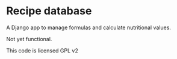 # Recipe database

A Django app to manage formulas and calculate nutritional values.

Not yet functional.

This code is licensed GPL v2